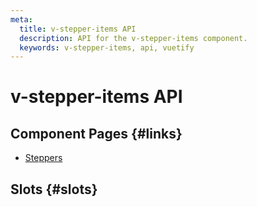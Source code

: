 ```yaml
---
meta:
  title: v-stepper-items API
  description: API for the v-stepper-items component.
  keywords: v-stepper-items, api, vuetify
---
```


# v-stepper-items API

<entry-ad />

## Component Pages {#links}

- [Steppers](components/steppers)

## Slots {#slots}

<api-section name="v-stepper-items" section="slots" />

<backmatter />
